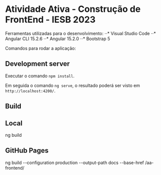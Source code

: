 # Atividade Ativa - Construção de FrontEnd - IESB 2023

Ferramentas utilizadas para o desenvolvimento:
⋅⋅* Visual Studio Code
⋅⋅* Angular CLI 15.2.6
⋅⋅* Angular 15.2.0
⋅⋅* Bootstrap 5


Comandos para rodar a aplicação:

## Development server
Executar o comando `npm install`.

Em seguida o comando `ng serve`, o resultado poderá ser visto em `http://localhost:4200/`.

## Build

## Local
ng build

## GitHub Pages
ng build --configuration production --output-path docs --base-href /aa-frontend/
